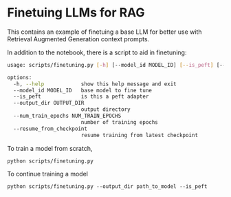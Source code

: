 # Finetuing LLMs for RAG

This contains an example of finetuing a base LLM for better use with Retrieval Augmented Generation context prompts.

In addition to the notebook, there is a script to aid in finetuning:

```bash
usage: scripts/finetuning.py [-h] [--model_id MODEL_ID] [--is_peft] [--output_dir OUTPUT_DIR] [--num_train_epochs NUM_TRAIN_EPOCHS] [--resume_from_checkpoint]

options:
  -h, --help            show this help message and exit
  --model_id MODEL_ID   base model to fine tune
  --is_peft             is this a peft adapter
  --output_dir OUTPUT_DIR
                        output directory
  --num_train_epochs NUM_TRAIN_EPOCHS
                        number of training epochs
  --resume_from_checkpoint
                        resume training from latest checkpoint
```

To train a model from scratch, 

```
python scripts/finetuning.py
```

To continue training a model

```
python scripts/finetuning.py --output_dir path_to_model --is_peft
```